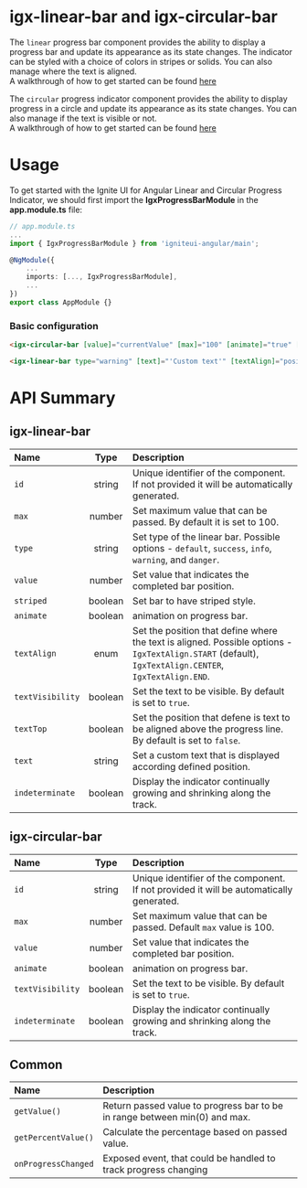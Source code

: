 # igx-linear-bar and igx-circular-bar

The `linear` progress bar component provides the ability to display a progress bar and update its appearance as its state changes. The indicator can be styled with a choice of colors in stripes or solids. You can also manage where the text is aligned.  
A walkthrough of how to get started can be found [here](https://www.infragistics.com/products/ignite-ui-angular/angular/components/linear_progress.html)


The `circular` progress indicator component provides the ability to display progress in a circle and update its appearance as its state changes. You can also manage if the text is visible or not.  
A walkthrough of how to get started can be found [here](https://www.infragistics.com/products/ignite-ui-angular/angular/components/circular_progress.html)

# Usage
To get started with the Ignite UI for Angular Linear and Circular Progress Indicator, we should first import the **IgxProgressBarModule** in the **app.module.ts** file:
```typescript
// app.module.ts
...
import { IgxProgressBarModule } from 'igniteui-angular/main';

@NgModule({
    ...
    imports: [..., IgxProgressBarModule],
    ...
})
export class AppModule {}
```
### Basic configuration

```html
<igx-circular-bar [value]="currentValue" [max]="100" [animate]="true" [textVisibility]="false" (onProgressChanged)="progresChanged($event)"></igx-circular-bar>

<igx-linear-bar type="warning" [text]="'Custom text'" [textAlign]="positionCenter" [textTop]="true" [striped]="true" [textVisibility]="true" (onProgressChanged)="progresChanged($event)"></igx-linear-bar>>
```

# API Summary
## igx-linear-bar
| Name   |       Type      |  Description |
|:----------|:-------------:|:------|
| `id` | string | Unique identifier of the component. If not provided it will be automatically generated.|
| `max` |  number | Set maximum value that can be passed. By default it is set to 100. |
| `type` |  string | Set type of the linear bar. Possible options - `default`, `success`, `info`, `warning`, and `danger`. |
| `value` |  number | Set value that indicates the completed bar position. |
| `striped` |  boolean | Set bar to have striped style. |
| `animate` |  boolean | animation on progress bar. |
| `textAlign` | enum | Set the position that define where the text is aligned. Possible options - `IgxTextAlign.START` (default), `IgxTextAlign.CENTER`, `IgxTextAlign.END`. |
| `textVisibility` | boolean | Set the text to be visible. By default is set to `true`. |
| `textTop` | boolean | Set the position that defene is text to be aligned above the progress line. By default is set to `false`. |
| `text` | string | Set a custom text that is displayed according defined position. |
| `indeterminate` | boolean | Display the indicator continually growing and shrinking along the track. |
## igx-circular-bar
| Name   |       Type      |  Description |
|:----------|:-------------:|:------|
| `id` | string | Unique identifier of the component. If not provided it will be automatically generated.|
| `max` |  number | Set maximum value that can be passed. Default `max` value is 100. |
| `value` |  number | Set value that indicates the completed bar position. |
| `animate` |  boolean | animation on progress bar. |
| `textVisibility` | boolean | Set the text to be visible. By default is set to `true`. |
| `indeterminate` | boolean | Display the indicator continually growing and shrinking along the track. |
## Common
| Name   |  Description |
|:----------|:------|
| `getValue()` | Return passed value to progress bar to be in range between min(0) and max. |
| `getPercentValue()` | Calculate the percentage based on passed value. |
| `onProgressChanged` | Exposed event, that could be handled to track progress changing |
